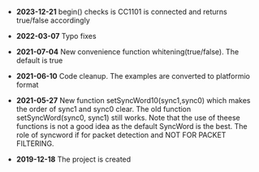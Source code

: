 - **2023-12-21** begin() checks is CC1101 is connected and returns true/false accordingly

- **2022-03-07** Typo fixes

- **2021-07-04** New convenience function whitening(true/false). The default is true

- **2021-06-10** Code cleanup. The examples are converted to platformio format

- **2021-05-27** New function setSyncWord10(sync1,sync0) which makes the order of sync1 and sync0 clear. The old function setSyncWord(sync0, sync1) still works. Note that the use of theese functions is not a good idea as the default SyncWord is the best. The role of syncword if for packet detection and NOT FOR PACKET FILTERING.

- **2019-12-18** The project is created